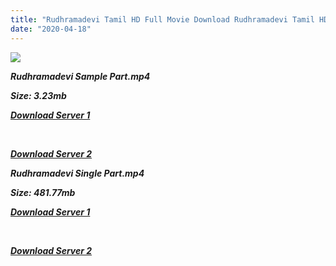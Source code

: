 ```yaml
---
title: "Rudhramadevi Tamil HD Full Movie Download Rudhramadevi Tamil HD Movie Download"
date: "2020-04-18"
---
```


![](https://images.moviebuff.com/0ecd299c-5d75-4f6a-9f7b-a222c36acd6a?w=1000)

**_Rudhramadevi Sample Part.mp4_**

**_Size: 3.23mb_**

**_[Download Server 1](http://dl2.tamilsrca.xyz/load/2015/Rudhramadevi/Rudhramadevi{300377c8a1a3ba2999b4bbe3381b1ea1a812b0b70d21946c68d529294a5c2999}20(2015){300377c8a1a3ba2999b4bbe3381b1ea1a812b0b70d21946c68d529294a5c2999}20HDRip{300377c8a1a3ba2999b4bbe3381b1ea1a812b0b70d21946c68d529294a5c2999}20Sample{300377c8a1a3ba2999b4bbe3381b1ea1a812b0b70d21946c68d529294a5c2999}20HD.mp4)_**

**_[  
](http://dl2.tamilsrca.xyz/load/2015/Rudhramadevi/Rudhramadevi{300377c8a1a3ba2999b4bbe3381b1ea1a812b0b70d21946c68d529294a5c2999}20(2015){300377c8a1a3ba2999b4bbe3381b1ea1a812b0b70d21946c68d529294a5c2999}20HDRip{300377c8a1a3ba2999b4bbe3381b1ea1a812b0b70d21946c68d529294a5c2999}20Sample{300377c8a1a3ba2999b4bbe3381b1ea1a812b0b70d21946c68d529294a5c2999}20HD.mp4)_**

**_[Download Server 2](http://dl2.tamilsrca.xyz/load/2015/Rudhramadevi/Rudhramadevi{300377c8a1a3ba2999b4bbe3381b1ea1a812b0b70d21946c68d529294a5c2999}20(2015){300377c8a1a3ba2999b4bbe3381b1ea1a812b0b70d21946c68d529294a5c2999}20HDRip{300377c8a1a3ba2999b4bbe3381b1ea1a812b0b70d21946c68d529294a5c2999}20Sample{300377c8a1a3ba2999b4bbe3381b1ea1a812b0b70d21946c68d529294a5c2999}20HD.mp4)_**

**_Rudhramadevi Single Part.mp4_**

**_Size: 481.77mb_**

**_[Download Server 1](http://dl2.tamilsrca.xyz/load/2015/Rudhramadevi/Rudhramadevi{300377c8a1a3ba2999b4bbe3381b1ea1a812b0b70d21946c68d529294a5c2999}20(2015){300377c8a1a3ba2999b4bbe3381b1ea1a812b0b70d21946c68d529294a5c2999}20HDRip{300377c8a1a3ba2999b4bbe3381b1ea1a812b0b70d21946c68d529294a5c2999}20HD.mp4)_**

**_[  
](http://dl2.tamilsrca.xyz/load/2015/Rudhramadevi/Rudhramadevi{300377c8a1a3ba2999b4bbe3381b1ea1a812b0b70d21946c68d529294a5c2999}20(2015){300377c8a1a3ba2999b4bbe3381b1ea1a812b0b70d21946c68d529294a5c2999}20HDRip{300377c8a1a3ba2999b4bbe3381b1ea1a812b0b70d21946c68d529294a5c2999}20HD.mp4)_**

**_[Download Server 2](http://dl2.tamilsrca.xyz/load/2015/Rudhramadevi/Rudhramadevi{300377c8a1a3ba2999b4bbe3381b1ea1a812b0b70d21946c68d529294a5c2999}20(2015){300377c8a1a3ba2999b4bbe3381b1ea1a812b0b70d21946c68d529294a5c2999}20HDRip{300377c8a1a3ba2999b4bbe3381b1ea1a812b0b70d21946c68d529294a5c2999}20HD.mp4)_**
